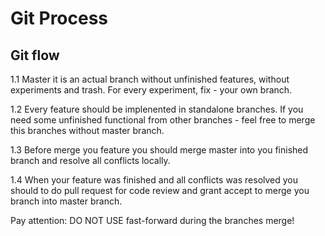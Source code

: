 # Git Process 


## Git flow

1.1 Master it is an actual branch without unfinished features, without experiments and trash. For every experiment, fix - your own branch.

1.2 Every feature should be implenented in standalone branches. 
If you need some unfinished functional from other branches - feel free to merge this branches without master branch.

1.3 Before merge you feature you should merge master into you finished branch and resolve all conflicts locally.

1.4 When your feature was finished and all conflicts was resolved you should to do pull request for code review and grant accept to merge you branch into master branch.

Pay attention: DO NOT USE fast-forward during the branches merge!
